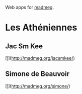 Web apps for [madmeg](http://madmeg.org/).


# Les Athéniennes

## Jac Sm Kee

[[!](jacsmkee/vignette-1200x630.jpg)](http://madmeg.org/jacsmkee/)


## Simone de Beauvoir

[[!](simone/vignette-1200x630.jpg)](http://madmeg.org/simone/)

